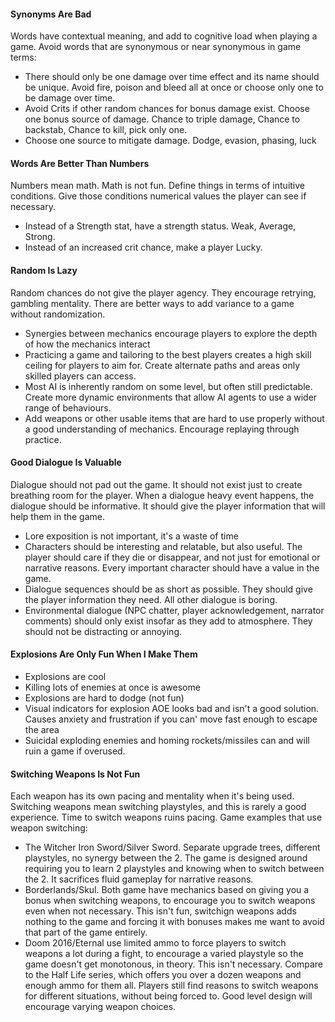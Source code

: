 #### Synonyms Are Bad
Words have contextual meaning, and add to cognitive load when playing a game. Avoid words that are synonymous or near synonymous in game terms:
* There should only be one damage over time effect and its name should be unique. Avoid fire, poison and bleed all at once or choose only one to be damage over time.
* Avoid Crits if other random chances for bonus damage exist. Choose one bonus source of damage. Chance to triple damage, Chance to backstab, Chance to kill, pick only one.
* Choose one source to mitigate damage. Dodge, evasion, phasing, luck

#### Words Are Better Than Numbers
Numbers mean math. Math is not fun.
Define things in terms of intuitive conditions. Give those conditions numerical values the player can see if necessary.
* Instead of a Strength stat, have a strength status. Weak, Average, Strong.
* Instead of an increased crit chance, make a player Lucky.

#### Random Is Lazy
Random chances do not give the player agency. They encourage retrying, gambling mentality. There are better ways to add variance to a game without randomization.
* Synergies between mechanics encourage players to explore the depth of how the mechanics interact
* Practicing a game and tailoring to the best players creates a high skill ceiling for players to aim for. Create alternate paths and areas only skilled players can access.
* Most AI is inherently random on some level, but often still predictable. Create more dynamic environments that allow AI agents to use a wider range of behaviours.
* Add weapons or other usable items that are hard to use properly without a good understanding of mechanics. Encourage replaying through practice.

#### Good Dialogue Is Valuable
Dialogue should not pad out the game. It should not exist just to create breathing room for the player. When a dialogue heavy event happens, the dialogue should be informative. It should give the player information that will help them in the game. 
* Lore exposition is not important, it's a waste of time
* Characters should be interesting and relatable, but also useful. The player should care if they die or disappear, and not just for emotional or narrative reasons. Every important character should have a value in the game.
* Dialogue sequences should be as short as possible. They should give the player information they need. All other dialogue is boring.
* Environmental dialogue (NPC chatter, player acknowledgement, narrator comments) should only exist insofar as they add to atmosphere. They should not be distracting or annoying.

#### Explosions Are Only Fun When I Make Them
* Explosions are cool
* Killing lots of enemies at once is awesome
* Explosions are hard to dodge (not fun)
* Visual indicators for explosion AOE looks bad and isn't a good solution. Causes anxiety and frustration if you can' move fast enough to escape the area
* Suicidal exploding enemies and homing rockets/missiles can and will ruin a game if overused.

#### Switching Weapons Is Not Fun
Each weapon has its own pacing and mentality when it's being used. Switching weapons mean switching playstyles, and this is rarely a good experience. Time to switch weapons ruins pacing.
Game examples that use weapon switching:
* The Witcher Iron Sword/Silver Sword. Separate upgrade trees, different playstyles, no synergy between the 2. The game is designed around requiring you to learn 2 playstyles and knowing when to switch between the 2. It sacrifices fluid gameplay for narrative reasons.
* Borderlands/Skul. Both game have mechanics based on giving you a bonus when switching weapons, to encourage you to switch weapons even when not necessary. This isn't fun, switchign weapons adds nothing to the game and forcing it with bonuses makes me want to avoid that part of the game entirely.
* Doom 2016/Eternal use limited ammo to force players to switch weapons a lot during a fight, to encourage a varied playstyle so the game doesn't get monotonous, in theory. This isn't necessary. Compare to the Half Life series, which offers you over a dozen weapons and enough ammo for them all. Players still find reasons to switch weapons for different situations, without being forced to. Good level design will encourage varying weapon choices.